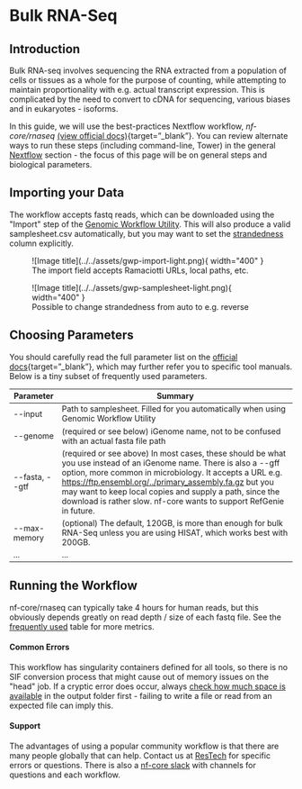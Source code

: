 # Bulk RNA-Seq

## Introduction

Bulk RNA-seq involves sequencing the RNA extracted from a population of cells or tissues as a whole for the purpose of counting, while attempting to maintain proportionality with e.g. actual transcript expression. This is complicated by the need to convert to cDNA for sequencing, various biases and in eukaryotes - isoforms.

In this guide, we will use the best-practices Nextflow workflow, *nf-core/rnaseq* [(view official docs)](https://nf-co.re/rnaseq){target=”_blank”}. You can review alternate ways to run these steps (including command-line, Tower) in the general [Nextflow](../nextflow.md) section - the focus of this page will be on general steps and biological parameters.

## Importing your Data

The workflow accepts fastq reads, which can be downloaded using the "Import" step of the [Genomic Workflow Utility](../../tool_overview.md). This will also produce a valid samplesheet.csv automatically, but you may want to set the [strandedness](./experimental_design.md#strandedness) column explicitly.

<figure markdown>
![Image title](../../assets/gwp-import-light.png){ width="400" }
<figcaption>The import field accepts Ramaciotti URLs, local paths, etc.</figcaption>
</figure>
<figure markdown>
![Image title](../../assets/gwp-samplesheet-light.png){ width="400" }
<figcaption>Possible to change strandedness from auto to e.g. reverse</figcaption>
</figure>

## Choosing Parameters

You should carefully read the full parameter list on the [official docs](https://nf-co.re/rnaseq){target=”_blank”}, which may further refer you to specific tool manuals. Below is a tiny subset of frequently used parameters.

| Parameter | Summary |
| - | - |
| --input | Path to samplesheet. Filled for you automatically when using Genomic Workflow Utility |
| --genome | (required or see below) iGenome name, not to be confused with an actual fasta file path |
| --fasta, --gtf | (required or see above) In most cases, these should be what you use instead of an iGenome name. There is also a --gff option, more common in microbiology. It accepts a URL e.g. https://ftp.ensembl.org/../primary_assembly.fa.gz but you may want to keep local copies and supply a path, since the download is rather slow. nf-core wants to support RefGenie in future.
| --max-memory | (optional) The default, 120GB, is more than enough for bulk RNA-Seq unless you are using HISAT, which works best with 200GB. | 
| ... | ... |

    
## Running the Workflow

nf-core/rnaseq can typically take 4 hours for human reads, but this obviously depends greatly on read depth / size of each fastq file. See the [frequently used](../../index.md#frequently-used) table for more metrics.

#### Common Errors
This workflow has singularity containers defined for all tools, so there is no SIF conversion process that might cause out of memory issues on the "head" job. If a cryptic error does occur, always [check how much space is available](../katana.md#checking-available-space) in the output folder first - failing to write a file or read from an expected file can imply this. 

#### Support
The advantages of using a popular community workflow is that there are many people globally that can help. Contact us at [ResTech](../../support.md#contact-the-research-technology-services-team) for specific errors or questions. There is also a [nf-core slack](https://nf-co.re/join#slack) with channels for questions and each workflow.
